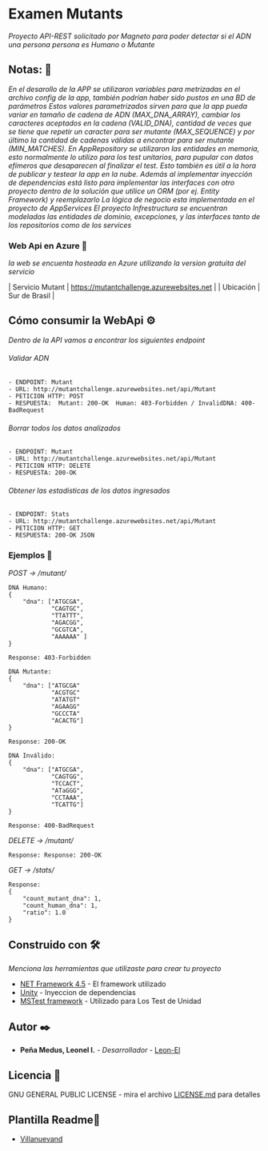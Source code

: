# Examen Mutants

_Proyecto API-REST solicitado por Magneto para poder detectar si el ADN una persona persona es Humano o Mutante_

## Notas: 🚀

_En el desarollo de la APP se utilizaron variables para metrizadas en el archivo config de la app, también podrían haber sido pustos en una BD de parámetros_
_Estos valores parametrizados sirven para que la app pueda variar en tamaño de cadena de ADN (MAX_DNA_ARRAY), cambiar los caracteres aceptados en la cadena (VALID_DNA),  cantidad de veces que se tiene que repetir un caracter para ser mutante (MAX_SEQUENCE) y por último la cantidad de cadenas válidas a encontrar para ser mutante (MIN_MATCHES)._
_En AppRepository se utilizaron las entidades en memoria, esto normalmente lo utilizo para los test unitarios, para pupular con datos efímeros que desaparecen al finalizar el test. Esto también es útil a la hora de publicar y testear la app en la nube. Además al implementar inyección de dependencias está listo para implementar las interfaces con otro proyecto dentro de la solución que utilice un ORM (por ej. Entity Framework) y reemplazarlo_
_La lógica de negocio esta implementada en el proyecto de AppServices_
_El proyecto Infrestructura se encuentran modeladas las entidades de dominio, excepciones, y las interfaces tanto de los repositorios como de los services_


### Web Api en Azure 🔧

_la web se encuenta hosteada en Azure utilizando la version gratuita del servicio_

| Servicio Mutant | https://mutantchallenge.azurewebsites.net |
| Ubicación | Sur de Brasil | 

## Cómo consumir la WebApi ⚙️

_Dentro de la API vamos a encontrar los siguientes endpoint_

###### Validar ADN
```
- ENDPOINT: Mutant
- URL: http://mutantchallenge.azurewebsites.net/api/Mutant
- PETICION HTTP: POST
- RESPUESTA:  Mutant: 200-OK  Human: 403-Forbidden / InvalidDNA: 400-BadRequest
```
###### Borrar todos los datos analizados
```
- ENDPOINT: Mutant
- URL: http://mutantchallenge.azurewebsites.net/api/Mutant
- PETICION HTTP: DELETE
- RESPUESTA: 200-OK 
```
###### Obtener las estadisticas de los datos ingresados
```
- ENDPOINT: Stats
- URL: http://mutantchallenge.azurewebsites.net/api/Mutant
- PETICION HTTP: GET
- RESPUESTA: 200-OK JSON
```

### Ejemplos 🔩

_POST → /mutant/_

```
DNA Humano:
{
	"dna": ["ATGCGA",
			"CAGTGC",
			"TTATTT",
			"AGACGG",
			"GCGTCA",
			"AAAAAA" ]
}

Response: 403-Forbidden
```

```
DNA Mutante:
{
	"dna": ["ATGCGA"
			"ACGTGC"
			"ATATGT"
			"AGAAGG"
			"GCCCTA"
			"ACACTG"]
}

Response: 200-OK
```

```
DNA Inválido:
{
	"dna": ["ATGCGA",
			"CAGTGG",
			"TCCACT",
			"ATaGGG",
			"CCTAAA",
			"TCATTG"]
}

Response: 400-BadRequest
```

_DELETE → /mutant/_
```
Response: Response: 200-OK
```

_GET → /stats/_
```
Response: 
{
    "count_mutant_dna": 1,
    "count_human_dna": 1,
    "ratio": 1.0
}
```


## Construido con 🛠️

_Menciona las herramientas que utilizaste para crear tu proyecto_

* [NET Framework 4.5](http://www.dropwizard.io/1.0.2/docs/) - El framework utilizado
* [Unity](http://unitycontainer.org/) - Inyeccion de dependencias
* [MSTest framework](https://docs.microsoft.com/en-us/visualstudio/test/using-microsoft-visualstudio-testtools-unittesting-members-in-unit-tests?view=vs-2019) - Utilizado para Los Test de Unidad


## Autor ✒️

* **Peña Medus, Leonel I.** - *Desarrollador* - [Leon-El](https://github.com/Leon-El)

## Licencia 📄

GNU GENERAL PUBLIC LICENSE - mira el archivo [LICENSE.md](LICENSE.md) para detalles

## Plantilla Readme🎁

* [Villanuevand](https://github.com/Villanuevand)

